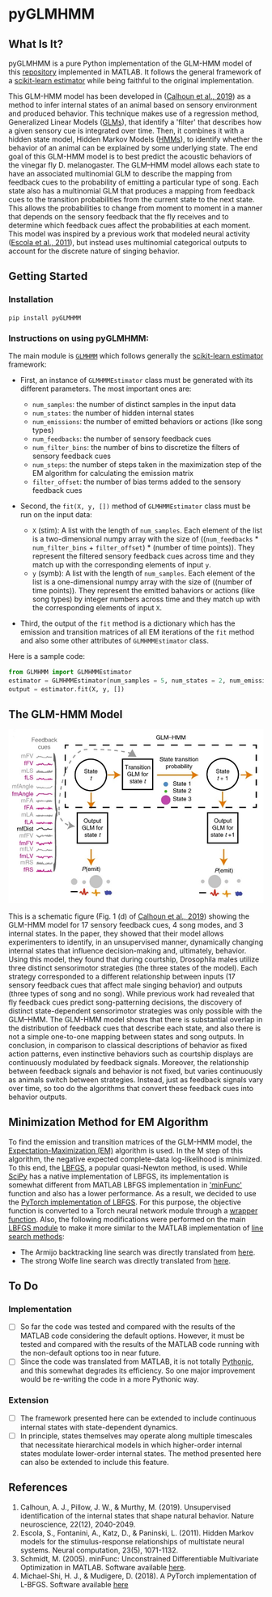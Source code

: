 # pyGLMHMM

## What Is It?
pyGLMHMM is a pure Python implementation of the GLM-HMM model of this [repository](https://github.com/murthylab/GLMHMM) implemented in MATLAB. It follows the general framework of a [scikit-learn estimator](https://scikit-learn.org/stable/developers/develop.html) while being faithful to the original implementation.

This GLM-HMM model has been developed in ([Calhoun et al., 2019](https://www.nature.com/articles/s41593-019-0533-x)) as a method to infer internal states of an animal based on sensory environment and produced behavior. This technique makes use of a regression method, Generalized Linear Models ([GLMs](https://en.wikipedia.org/wiki/Generalized_linear_model)), that identify a 'filter' that describes how a given sensory cue is integrated over time. Then, it combines it with a hidden state model, Hidden Markov Models ([HMMs](https://en.wikipedia.org/wiki/Hidden_Markov_model)), to identify whether the behavior of an animal can be explained by some underlying state. The end goal of this GLM-HMM model is to best predict the acoustic behaviors of the vinegar fly D. melanogaster. The GLM–HMM model allows each state to have an associated multinomial GLM to describe the mapping from feedback cues to the probability of emitting a particular type of song. Each state also has a multinomial GLM that produces a mapping from feedback cues to the transition probabilities from the current state to the next state. This allows the probabilities to change from moment to moment in a manner that depends on the sensory feedback that the fly receives and to determine which feedback cues affect the probabilities at each moment. This model was inspired by a previous work that modeled neural activity ([Escola et al., 2011](https://www.mitpressjournals.org/doi/abs/10.1162/NECO_a_00118)), but instead uses multinomial categorical outputs to account for the discrete nature of singing behavior.

## Getting Started
### Installation
`pip install pyGLMHMM`

### Instructions on using pyGLMHMM:
The main module is [`GLMHMM`](https://github.com/aslansd/pyGLMHMM/blob/master/src/pyGLMHMM/GLMHMM.py) which follows generally the [scikit-learn estimator](https://scikit-learn.org/stable/developers/develop.html) framework:

- First, an instance of `GLMHMMEstimator` class must be generated with its different parameters. The most important ones are:
  - `num_samples`: the number of distinct samples in the input data
  - `num_states`: the number of hidden internal states
  - `num_emissions`: the number of emitted behaviors or actions (like song types)
  - `num_feedbacks`: the number of sensory feedback cues
  - `num_filter_bins`: the number of bins to discretize the filters of sensory feedback cues
  - `num_steps`: the number of steps taken in the maximization step of the EM algorithm for calculating the emission matrix
  - `filter_offset`: the number of bias terms added to the sensory feedback cues

- Second, the `fit(X, y, [])` method of `GLMHMMEstimator` class must be run on the input data:
  - `X` (stim): A list with the length of `num_samples`. Each element of the list is a two-dimensional numpy array with the size of ((`num_feedbacks` * `num_filter_bins` + `filter_offset`) * (number of time points)). They represent the filtered sensory feedback cues across time and they match up with the corresponding elements of input `y`.
  - `y` (symb): A list with the length of `num_samples`. Each element of the list is a one-dimensional numpy array with the size of ((number of time points)). They represent the emitted bahaviors or actions (like song types) by integer numbers across time and they match up with the corresponding elements of input `X`.
  
- Third, the output of the `fit` method is a dictionary which has the emission and transition matrices of all EM iterations of the `fit` method and also some other attributes of `GLMHMMEstimator` class.

Here is a sample code:

```python
from GLMHMM import GLMHMMEstimator
estimator = GLMHMMEstimator(num_samples = 5, num_states = 2, num_emissions = 2, num_feedbacks = 3, num_filter_bins = 30, num_steps = 1, filter_offset = 1)
output = estimator.fit(X, y, [])
```

## The GLM-HMM Model
![Schematic illustrating the GLM–HMM](https://github.com/aslansd/pyGLMHMM/blob/master/fig/GLM-HMM.jpg)

This is a schematic figure (Fig. 1 (d) of [Calhoun et al., 2019](https://www.nature.com/articles/s41593-019-0533-x)) showing the GLM-HMM model for 17 sensory feedback cues, 4 song modes, and 3 internal states. In the paper, they showed that their model allows experimenters to identify, in an unsupervised manner, dynamically changing internal states that influence decision-making and, ultimately, behavior. Using this model, they found that during courtship, Drosophila males utilize three distinct sensorimotor strategies (the three states of the model). Each strategy corresponded to a different relationship between inputs (17 sensory feedback cues that affect male singing behavior) and outputs (three types of song and no song). While previous work had revealed that fly feedback cues predict song-patterning decisions, the discovery of distinct state-dependent sensorimotor strategies was only possible with the GLM–HMM. The GLM-HMM model shows that there is substantial overlap in the distribution of feedback cues that describe each state, and also there is not a simple one-to-one mapping between states and song outputs. In conclusion, in comparison to classical descriptions of behavior as fixed action patterns, even instinctive behaviors such as courtship displays are continuously modulated by feedback signals. Moreover, the relationship between feedback signals and behavior is not fixed, but varies continuously as animals switch between strategies. Instead, just as feedback signals vary over time, so too do the algorithms that convert these feedback cues into behavior outputs.

## Minimization Method for EM Algorithm
To find the emission and transition matrices of the GLM-HMM model, the [Expectation-Maximization (EM)](https://en.wikipedia.org/wiki/Expectation%E2%80%93maximization_algorithm) algorithm is used. In the M step of this algorithm, the negative expected complete-data log-likelihood is minimized. To this end, the [LBFGS](https://en.wikipedia.org/wiki/Limited-memory_BFGS), a popular quasi-Newton method, is used. While [SciPy](https://docs.scipy.org/doc/scipy/reference/generated/scipy.optimize.minimize.html) has a native implementation of LBFGS, its implementation is somewhat different from MATLAB LBFGS implementation in ['minFunc'](https://github.com/murthylab/GLMHMM/tree/master/matlab_code/minFunc) function and also has a lower performance. As a result, we decided to use the [PyTorch implementation of LBFGS](https://github.com/hjmshi/PyTorch-LBFGS). For this purpose, the objective function is converted to a Torch neural network module through a [wrapper function](https://github.com/aslansd/pyGLMHMM/blob/master/src/pyGLMHMM/minimizeLBFGS.py). Also, the following modifications were performed on the main [LBFGS module](https://github.com/aslansd/pyGLMHMM/blob/master/src/pyGLMHMM/LBFGS.py) to make it more similar to the MATLAB implementation of [line search methods](https://optimization.mccormick.northwestern.edu/index.php/Line_search_methods):
- The Armijo backtracking line search was directly translated from [here](https://github.com/murthylab/GLMHMM/blob/master/matlab_code/minFunc/ArmijoBacktrack.m).
- The strong Wolfe line search was directly translated from [here](https://github.com/murthylab/GLMHMM/blob/master/matlab_code/minFunc/WolfeLineSearch.m).

## To Do
### Implementation
- [ ] So far the code was tested and compared with the results of the MATLAB code considering the default options. However, it must be tested and compared with the results of the MATLAB code running with the non-default options too in near future.
- [ ] Since the code was translated from MATLAB, it is not totally [Pythonic](https://docs.python-guide.org/writing/style/), and this somewhat degrades its efficiency. So one major improvement would be re-writing the code in a more Pythonic way.
### Extension
- [ ] The framework presented here can be extended to include continuous internal states with state-dependent dynamics.
- [ ] In principle, states themselves may operate along multiple timescales that necessitate hierarchical models in which higher-order internal states modulate lower-order internal states. The method presented here can also be extended to include this feature.

## References
1. Calhoun, A. J., Pillow, J. W., & Murthy, M. (2019). Unsupervised identification of the internal states that shape natural behavior. Nature neuroscience, 22(12), 2040-2049.
2. Escola, S., Fontanini, A., Katz, D., & Paninski, L. (2011). Hidden Markov models for the stimulus-response relationships of multistate neural systems. Neural computation, 23(5), 1071-1132.
3. Schmidt, M. (2005). minFunc: Unconstrained Differentiable Multivariate Optimization in MATLAB. Software available [here](https://www.cs.ubc.ca/~schmidtm/Software/minFunc.html).
4. Michael-Shi, H. J., & Mudigere, D. (2018). A PyTorch implementation of L-BFGS. Software available [here](https://github.com/hjmshi/PyTorch-LBFGS)
